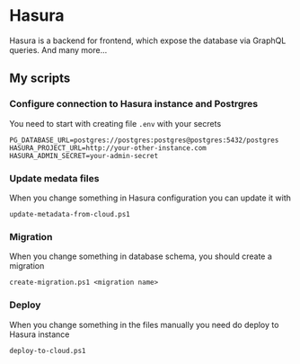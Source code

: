 # Hasura

Hasura is a backend for frontend, which expose the database via GraphQL queries.
And many more...

## My scripts

### Configure connection to Hasura instance and Postrgres

You need to start with creating file `.env` with your secrets

```
PG_DATABASE_URL=postgres://postgres:postgres@postgres:5432/postgres
HASURA_PROJECT_URL=http://your-other-instance.com
HASURA_ADMIN_SECRET=your-admin-secret
```
### Update medata files

When you change something in Hasura configuration you can update it with

```pwsh
update-metadata-from-cloud.ps1
```

### Migration

When you change something in database schema, you should create a migration

```pwsh
create-migration.ps1 <migration name>
```

### Deploy

When you change something in the files manually you need do deploy to Hasura instance

```pwsh
deploy-to-cloud.ps1
```
